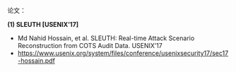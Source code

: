 
论文：

**(1) SLEUTH [USENIX’17]**
- Md Nahid Hossain, et al. SLEUTH: Real-time Attack Scenario Reconstruction from COTS Audit Data. USENIX’17
- https://www.usenix.org/system/files/conference/usenixsecurity17/sec17-hossain.pdf

